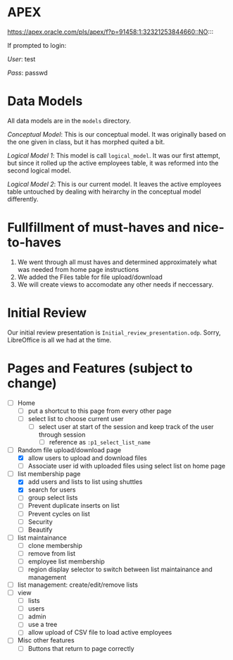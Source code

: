 APEX
====
https://apex.oracle.com/pls/apex/f?p=91458:1:32321253844660::NO:::

If prompted to login:

*User*: test

*Pass*: passwd


Data Models
===========
All data models are in the `models` directory.

*Conceptual Model*: This is our conceptual model. It was originally based on the one given in class, but it has morphed quited a bit.

*Logical Model 1*: This model is call `logical_model`. It was our first attempt, but since it rolled up the active employees table, it was reformed into the second logical model.

*Logical Model 2*: This is our current model. It leaves the active employees table untouched by dealing with heirarchy in the conceptual model differently.


Fullfillment of must-haves and nice-to-haves
============================================
1. We went through all must haves and determined approximately what was needed from home page instructions
2. We added the Files table for file upload/download
3. We will create views to accomodate any other needs if neccessary.


Initial Review
==============
Our initial review presentation is `Initial_review_presentation.odp`. Sorry, LibreOffice is all we had at the time.


Pages and Features (subject to change)
======================================
- [ ] Home
    - [ ] put a shortcut to this page from every other page
    - [ ] select list to choose current user
        - [ ] select user at start of the session and keep track of the user through session
            - [ ] reference as `:p1_select_list_name`
- [ ] Random file upload/download page
    - [x] allow users to upload and download files
    - [ ] Associate user id with uploaded files using select list on home page
- [ ] list membership page
    - [x] add users and lists to list using shuttles
    - [x] search for users
    - [ ] group select lists
    - [ ] Prevent duplicate inserts on list
    - [ ] Prevent cycles on list
    - [ ] Security
    - [ ] Beautify
- [ ] list maintainance
    - [ ] clone membership
    - [ ] remove from list
    - [ ] employee list membership
    - [ ] region display selector to switch between list maintainance and management
- [ ] list management: create/edit/remove lists
- [ ] view
    - [ ] lists
    - [ ] users
    - [ ] admin
    - [ ] use a tree
    - [ ] allow upload of CSV file to load active employees
- [ ] Misc other features
    - [ ] Buttons that return to page correctly
